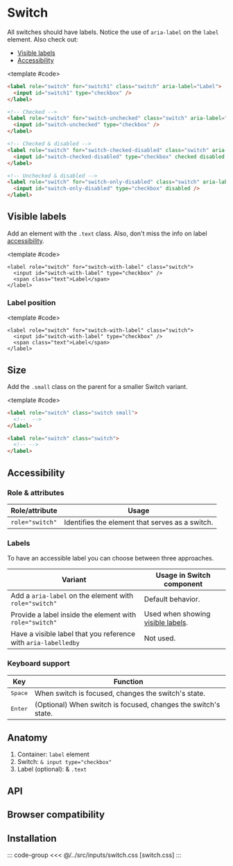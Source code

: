 <script setup>
import Example from "../../.vitepress/theme/app/components/Example.vue";
import Baseline from "../../.vitepress/theme/app/components/Baseline.vue";

</script>

<!--
Keep a look out for the new HTML switch control.
It's not mature yet to even try to implement here,
but will be in time.
https://webkit.org/blog/15054/an-html-switch-control/
 -->

# Switch

All switches should have labels. Notice the use of `aria-label` on the `label` element. Also check out:

- [Visible labels](#visible-labels)
- [Accessibility](#accessibility)

<Example direction="row">
<template #example>
<label role="switch" for="switch-checked" class="switch" aria-label="Label">
  <input id="switch-checked" type="checkbox" checked />
</label>

<label role="switch" for="switch-unchecked" class="switch" aria-label="Label">
  <input id="switch-unchecked" type="checkbox" />
</label>

<label role="switch" for="switch-checked-disabled" class="switch" aria-label="Label">
  <input id="switch-checked-disabled" type="checkbox" checked disabled />
</label>

<label role="switch" for="switch-only-disabled" class="switch" aria-label="Label">
  <input id="switch-only-disabled" type="checkbox" disabled />
</label>
</template>

<template #code>

<!-- prettier-ignore -->
```html
<label role="switch" for="switch1" class="switch" aria-label="Label">
  <input id="switch1" type="checkbox" />
</label>

<!-- Checked -->
<label role="switch" for="switch-unchecked" class="switch" aria-label="Label">
  <input id="switch-unchecked" type="checkbox" />
</label>

<!-- Checked & disabled -->
<label role="switch" for="switch-checked-disabled" class="switch" aria-label="Label">
  <input id="switch-checked-disabled" type="checkbox" checked disabled />
</label>

<!-- Unchecked & disabled -->
<label role="switch" for="switch-only-disabled" class="switch" aria-label="Label">
  <input id="switch-only-disabled" type="checkbox" disabled />
</label>
```

</template>
</Example>

## Visible labels

Add an element with the `.text` class. Also, don't miss the info on label [accessibility](#accessibility).

<Example direction="column">
<template #example>
<label role="switch" for="switch-visible-label" class="switch">
	<input id="switch-visible-label" type="checkbox"/>
	<span class="text">Label</span>
</label>

<label role="switch" for="switch-visible-label-disabled" class="switch">
	<input id="switch-visible-label-disabled" type="checkbox" disabled/>
	<span class="text">Disabled</span>
</label>

<label role="switch" for="switch-long-label" class="switch">
	<input id="switch-long-label" type="checkbox"/>
	<span class="text">Long text bacon ipsum dolor amet prosciutto tenderloin biltong leberkas ribeye short ribs shankle tri-tip doner buffalo chislic meatloaf meatball.</span>
</label>

</template>

<template #code>

```html{3}
<label role="switch" for="switch-with-label" class="switch">
  <input id="switch-with-label" type="checkbox" />
  <span class="text">Label</span>
</label>
```

</template>
</Example>

### Label position

<Example direction="row" exampleClass="gap-l">
<template #example>
<label role="switch" for="switch-label-default" class="switch">
	<input id="switch-label-default" type="checkbox"/>
	<span class="text">Default</span>
</label>

<label role="switch" for="switch-label-bottom" class="switch stack">
	<input id="switch-label-bottom" type="checkbox"/>
	<span class="text">Stack</span>
</label>

</template>

<template #code>

```html{3}
<label role="switch" for="switch-with-label" class="switch">
  <input id="switch-with-label" type="checkbox" />
  <span class="text">Label</span>
</label>
```

</template>
</Example>

## Size

Add the `.small` class on the parent for a smaller Switch variant.

<Example direction="row">
<template #example>
<label role="switch" for="switch-small" class="switch small">
	<input id="switch-small" type="checkbox"/>
	<span class="text">Small</span>
</label>

<label role="switch" for="switch-default" class="switch">
	<input id="switch-default" type="checkbox"/>
	<span class="text">Default</span>
</label>
</template>

<template #code>

```html
<label role="switch" class="switch small">
  <!--  -->
</label>

<label role="switch" class="switch">
  <!-- -->
</label>
```

</template>
</Example>

## Accessibility

### Role & attributes

| Role/attribute  | Usage                                           |
| --------------- | ----------------------------------------------- |
| `role="switch"` | Identifies the element that serves as a switch. |

### Labels

To have an accessible label you can choose between three approaches.

| Variant                                                        | Usage in Switch component                            |
| -------------------------------------------------------------- | ---------------------------------------------------- |
| Add a `aria-label` on the element with `role="switch"`         | Default behavior.                                    |
| Provide a label inside the element with `role="switch"`        | Used when showing [visible labels](#visible-labels). |
| Have a visible label that you reference with `aria-labelledby` | Not used.                                            |

### Keyboard support

| Key              | Function                                                       |
| ---------------- | -------------------------------------------------------------- |
| <kbd>Space</kbd> | When switch is focused, changes the switch's state.            |
| <kbd>Enter</kbd> | (Optional) When switch is focused, changes the switch's state. |

<style scoped>
  .anatomy {
    outline-offset: 8px;
    input {
      border-radius: 100vmax;
      outline-offset: 2px;
    }

  }
</style>

## Anatomy

1. Container: `label` element
2. Switch: `& input type="checkbox"`
3. Label (optional): & `.text`

<Example direction="row">
<template #example>
<label role="switch" for="switch-anatomy" class="switch anatomy" aria-label="Label">
  <input id="switch-anatomy" type="checkbox" />
  <span class="text">Label</span>
</label>
</template>
</Example>

## API

<!--@include: ./switch-api.md -->

## Browser compatibility

<Baseline :ids="['light-dark']" />

## Installation

::: code-group
<<< @/../src/inputs/switch.css [switch.css]
:::
